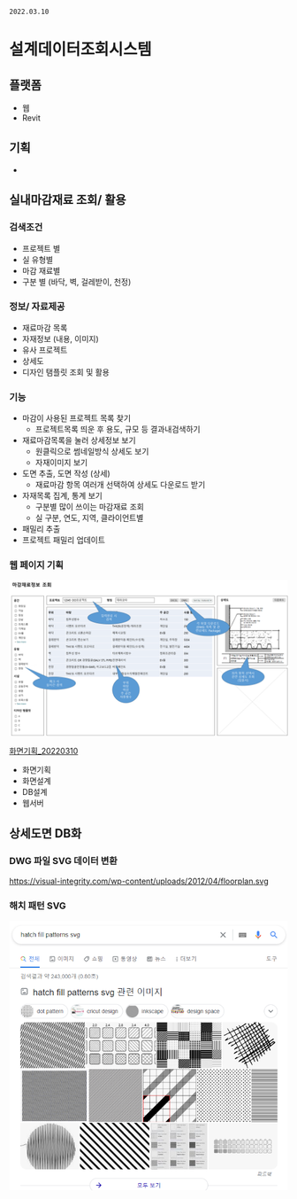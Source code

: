 `2022.03.10`

# 설계데이터조회시스템

## 플랫폼
- 웹
- Revit

## 기획
- 

## 실내마감재료 조회/ 활용

### 검색조건
- 프로젝트 별
- 실 유형별
- 마감 재료별
- 구분 별 (바닥, 벽, 걸레받이, 천정)

### 정보/ 자료제공
- 재료마감 목록
- 자재정보 (내용, 이미지)
- 유사 프로젝트
- 상세도
- 디자인 탬플릿 조회 및 활용

### 기능
- 마감이 사용된 프로젝트 목록 찾기
  - 프로젝트목록 띄운 후 용도, 규모 등 결과내검색하기
- 재료마감목록을 눌러 상세정보 보기
  - 원클릭으로 썸네일방식 상세도 보기
  - 자재이미지 보기
- 도면 추출, 도면 작성 (상세)
  - 재료마감 항목 여러개 선택하여 상세도 다운로드 받기
- 자재목록 집계, 통계 보기
  - 구분별 많이 쓰이는 마감재료 조회
  - 실 구분, 연도, 지역, 클라이언트별
- 패밀리 추출
- 프로젝트 패밀리 업데이트

### 웹 페이지 기획

![](images/20220310-172328.png)

[화면기획_20220310](설계서_20220310.pptx)

- 화면기획
- 화면설계
- DB설계
- 웹서버

## 상세도면 DB화

### DWG 파일 SVG 데이터 변환

https://visual-integrity.com/wp-content/uploads/2012/04/floorplan.svg


### 해치 패턴 SVG
![](images/20220311-172323.png)